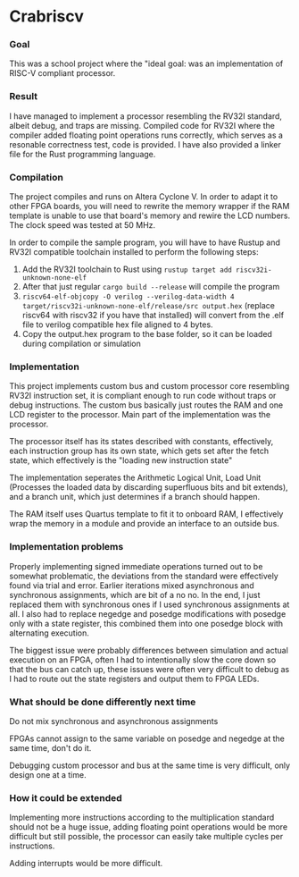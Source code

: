 # Crabriscv

### Goal

This was a school project where the "ideal goal: was an implementation of RISC-V compliant processor.

### Result

I have managed to implement a processor resembling the RV32I standard, albeit debug, and traps are missing. Compiled code for RV32I where
the compiler added floating point operations runs correctly, which serves as a resonable correctness test, code is provided. I have also
provided a linker file for the Rust programming language.

### Compilation

The project compiles and runs on Altera Cyclone V. In order to adapt it to other FPGA boards, you will need to rewrite the memory wrapper
if the RAM template is unable to use that board's memory and rewire the LCD numbers.  The clock speed was tested at 50 MHz.

In order to compile the sample program, you will have to have Rustup and RV32I compatible toolchain installed to perform the following steps:
1. Add the RV32I toolchain to Rust using `rustup target add riscv32i-unknown-none-elf`
2. After that just regular `cargo build --release` will compile the program
3. `riscv64-elf-objcopy -O verilog --verilog-data-width 4 target/riscv32i-unknown-none-elf/release/src output.hex` (replace riscv64 with riscv32 if you have that installed) will convert from the .elf file to verilog compatible hex file aligned to 4 bytes.
4. Copy the output.hex program to the base folder, so it can be loaded during compilation or simulation

### Implementation

This project implements custom bus and custom processor core resembling RV32I instruction set, it is compliant enough to run code without traps
or debug instructions. The custom bus basically just routes the RAM and one LCD register to the processor. Main part of the implementation was
the processor.

The processor itself has its states described with constants, effectively, each instruction group has its own state, which gets set after
the fetch state, which effectively is the "loading new instruction state"

The implementation seperates the Arithmetic Logical Unit, Load Unit (Processes the loaded data by discarding superfluous bits and bit extends), and
a branch unit, which just determines if a branch should happen.

The RAM itself uses Quartus template to fit it to onboard RAM, I effectively wrap the memory in a module and provide an interface to an outside bus.

### Implementation problems

Properly implementing signed immediate operations turned out to be somewhat problematic, the deviations from the standard were effectively found via
trial and error. Earlier iterations mixed asynchronous and synchronous assignments, which are bit of a no no. In the end, I just replaced them with
synchronous ones if I used synchronous assignments at all. I also had to replace negedge and posedge modifications with posedge only with a state
register, this combined them into one posedge block with alternating execution.

The biggest issue were probably differences between simulation and actual execution on an FPGA, often I had to intentionally slow the core down so that
the bus can catch up, these issues were often very difficult to debug as I had to route out the state registers and output them to FPGA LEDs.

### What should be done differently next time

Do not mix synchronous and asynchronous assignments

FPGAs cannot assign to the same variable on posedge and negedge at the same time, don't do it.

Debugging custom processor and bus at the same time is very difficult, only design one at a time.

### How it could be extended

Implementing more instructions according to the multiplication standard should not be a huge issue, adding floating point operations would be
more difficult but still possible, the processor can easily take multiple cycles per instructions.

Adding interrupts would be more difficult.
